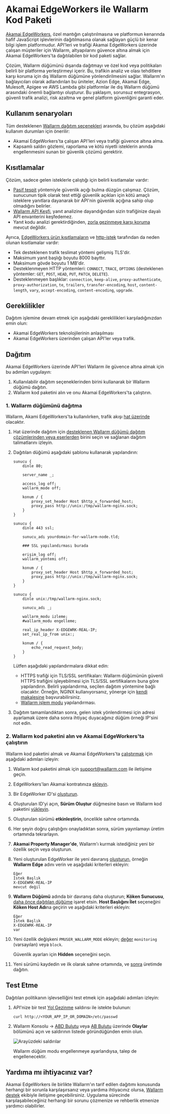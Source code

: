 [ptrav-attack-docs]:                ../../attacks-vulns-list.md#path-traversal
[attacks-in-ui-image]:              ../../images/admin-guides/test-attacks-quickstart-sqli-xss.png

# Akamai EdgeWorkers ile Wallarm Kod Paketi

[Akamai EdgeWorkers](https://techdocs.akamai.com/edgeworkers/docs), özel mantığın çalıştırılmasına ve platformun kenarında hafif JavaScript işlevlerinin dağıtılmasına olanak sağlayan güçlü bir kenar bilgi işlem platformudur. API'leri ve trafiği Akamai EdgeWorkers üzerinde çalışan müşteriler için Wallarm, altyapılarını güvence altına almak için Akamai EdgeWorkers'ta dağıtılabilen bir kod paketi sağlar.

Çözüm, Wallarm düğümünü dışarıda dağıtmayı ve özel kod veya politikaları belirli bir platforma yerleştirmeyi içerir. Bu, trafikin analiz ve olası tehditlere karşı koruma için dış Wallarm düğümüne yönlendirilmesini sağlar. Wallarm'ın bağlayıcıları olarak adlandırılan bu üniteler, Azion Edge, Akamai Edge, Mulesoft, Apigee ve AWS Lambda gibi platformlar ile dış Wallarm düğümü arasındaki önemli bağlantıyı oluşturur. Bu yaklaşım, sorunsuz entegrasyon, güvenli trafik analizi, risk azaltma ve genel platform güvenliğini garanti eder.

## Kullanım senaryoları

Tüm desteklenen [Wallarm dağıtım seçenekleri](../supported-deployment-options.md) arasında, bu çözüm aşağıdaki kullanım durumları için önerilir:

* Akamai EdgeWorkers'ta çalışan API'leri veya trafiği güvence altına alma.
* Kapsamlı saldırı gözlemi, raporlama ve kötü niyetli isteklerin anında engellenmesini sunan bir güvenlik çözümü gerektirir.

## Kısıtlamalar

Çözüm, sadece gelen isteklerle çalıştığı için belirli kısıtlamalar vardır:

* [Pasif tespit](../../about-wallarm/detecting-vulnerabilities.md#passive-detection) yöntemiyle güvenlik açığı bulma düzgün çalışmaz. Çözüm, sunucunun tipik olarak test ettiği güvenlik açıkları için kötü amaçlı isteklere yanıtlara dayanarak bir API'nin güvenlik açığına sahip olup olmadığını belirler.
* [Wallarm API Keşfi](../../api-discovery/overview.md), yanıt analizine dayandığından sizin trafiğinize dayalı API envanterini keşfedemez.
* Yanıt kodu analizi gerektirdiğinden, [zorla gezinmeye karşı koruma](../../admin-en/configuration-guides/protecting-against-bruteforce.md) mevcut değildir.

Ayrıca, [EdgeWorkers ürün kısıtlamaların](https://techdocs.akamai.com/edgeworkers/docs/limitations) ve [http-istek](https://techdocs.akamai.com/edgeworkers/docs/http-request) tarafından da neden olunan kısıtlamalar vardır:

* Tek desteklenen trafik teslimat yöntemi gelişmiş TLS'dir.
* Maksimum yanıt başlığı boyutu 8000 bayttır.
* Maksimum gövde boyutu 1 MB'dir.
* Desteklenmeyen HTTP yöntemleri: `CONNECT`, `TRACE`, `OPTIONS` (desteklenen yöntemler: `GET`, `POST`, `HEAD`, `PUT`, `PATCH`, `DELETE`).
* Desteklenmeyen başlıklar: `connection`, `keep-alive`, `proxy-authenticate`, `proxy-authorization`, `te`, `trailers`, `transfer-encoding`, `host`, `content-length`, `vary`, `accept-encoding`, `content-encoding`, `upgrade`.

## Gereklilikler

Dağıtım işlemine devam etmek için aşağıdaki gereklilikleri karşıladığınızdan emin olun:

* Akamai EdgeWorkers teknolojilerinin anlaşılması
* Akamai EdgeWorkers üzerinden çalışan API'ler veya trafik.

## Dağıtım

Akamai EdgeWorkers üzerinde API'leri Wallarm ile güvence altına almak için bu adımları uygulayın:

1. Kullanılabilir dağıtım seçeneklerinden birini kullanarak bir Wallarm düğümü dağıtın.
1. Wallarm kod paketini alın ve onu Akamai EdgeWorkers'ta çalıştırın.

### 1. Wallarm düğümünü dağıtma

Wallarm, Akami EdgeWorkers'ta kullanılırken, trafik akışı [hat üzerinde](../inline/overview.md) olacaktır.

1. Hat üzerinde dağıtım için [desteklenen Wallarm düğümü dağıtım çözümlerinden veya eserlerden](../supported-deployment-options.md#in-line) birini seçin ve sağlanan dağıtım talimatlarını izleyin.
1. Dağıtılan düğümü aşağıdaki şablonu kullanarak yapılandırın:

    ```
    sunucu {
        dinle 80;

        server_name _;

        access_log off;
        wallarm_mode off;

        konum / {
            proxy_set_header Host $http_x_forwarded_host;
            proxy_pass http://unix:/tmp/wallarm-nginx.sock;
        }
    }

    sunucu {
        dinle 443 ssl;

        sunucu_adı yourdomain-for-wallarm-node.tld;

        ### SSL yapılandırması burada

        erişim_log off;
        wallarm_yöntemi off;

        konum / {
            proxy_set_header Host $http_x_forwarded_host;
            proxy_pass http://unix:/tmp/wallarm-nginx.sock;
        }
    }

    sunucu {
        dinle unix:/tmp/wallarm-nginx.sock;
        
        sunucu_adı _;
        
        wallarm_modu izleme;
        #wallarm_modu engelleme;

        real_ip_header X-EDGEWRK-REAL-IP;
        set_real_ip_from unix:;

        konum / {
            echo_read_request_body;
        }
    }
    ```

    Lütfen aşağıdaki yapılandırmalara dikkat edin:

    * HTTPS trafiği için TLS/SSL sertifikaları: Wallarm düğümünün güvenli HTTPS trafiğini işleyebilmesi için TLS/SSL sertifikalarını buna göre yapılandırın. Belirli yapılandırma, seçilen dağıtım yöntemine bağlı olacaktır. Örneğin, NGINX kullanıyorsanız, yönerge için [kendi makalesine](https://docs.nginx.com/nginx/admin-guide/security-controls/terminating-ssl-http/) başvurabilirsiniz.
    * [Wallarm işlem modu](../../admin-en/configure-wallarm-mode.md) yapılandırması.
1. Dağıtım tamamlandıktan sonra, gelen istek yönlendirmesi için adresi ayarlamak üzere daha sonra ihtiyaç duyacağınız düğüm örneği IP'sini not edin.

### 2. Wallarm kod paketini alın ve Akamai EdgeWorkers'ta çalıştırın

Wallarm kod paketini almak ve Akamai EdgeWorkers'ta [çalıştırmak](https://techdocs.akamai.com/edgeworkers/docs/deploy-hello-world-1) için aşağıdaki adımları izleyin:

1. Wallarm kod paketini almak için [support@wallarm.com](mailto:support@wallarm.com) ile iletişime geçin.
1. EdgeWorkers'ları Akamai kontratınıza [ekleyin](https://techdocs.akamai.com/edgeworkers/docs/add-edgeworkers-to-contract).
1. Bir EdgeWorker ID'si [oluşturun](https://techdocs.akamai.com/edgeworkers/docs/create-an-edgeworker-id).
1. Oluşturulan ID'yi açın, **Sürüm Oluştur** düğmesine basın ve Wallarm kod paketini [yükleyin](https://techdocs.akamai.com/edgeworkers/docs/deploy-hello-world-1).
1. Oluşturulan sürümü **etkinleştirin**, öncelikle sahne ortamında.
1. Her şeyin doğru çalıştığını onayladıktan sonra, sürüm yayınlamayı üretim ortamında tekrarlayın.
1. **Akamai Property Manager'de**, Wallarm'ı kurmak istediğiniz yeni bir özellik seçin veya oluşturun.
1. Yeni oluşturulan EdgeWorker ile yeni davranış [oluşturun](https://techdocs.akamai.com/edgeworkers/docs/add-the-edgeworker-behavior-1), örneğin **Wallarm Edge** adını verin ve aşağıdaki kriterleri ekleyin:

    ```
    Eğer
    İstek Başlık
    X-EDGEWRK-REAL-IP 
    mevcut değil
    ```
1. **Wallarm Düğümü** adında bir davranış daha oluşturun; **Köken Sunucusu**, [daha önce dağıtılan düğüme](#1-deploy-a-wallarm-node) işaret etsin. **Host Başlığını İlet** seçeneğini **Köken Host Adı**na geçirin ve aşağıdaki kriterleri ekleyin:

    ```
    Eğer
    İstek Başlık
    X-EDGEWRK-REAL-IP 
    var
    ```
1. Yeni özellik değişkeni `PMUSER_WALLARM_MODE` ekleyin; [değer](../../admin-en/configure-wallarm-mode.md) `monitoring` (varsayılan) veya `block`.

    Güvenlik ayarları için **Hidden** seçeneğini seçin.
1. Yeni sürümü kaydedin ve ilk olarak sahne ortamında, ve [sonra](https://techdocs.akamai.com/api-acceleration/docs/test-stage) üretimde dağıtın.

## Test Etme

Dağıtılan politikanın işlevselliğini test etmek için aşağıdaki adımları izleyin:

1. API'nize bir test [Yol Gezinme][ptrav-attack-docs] saldırısı ile istekte bulunun:

    ```
    curl http://<YOUR_APP_IP_OR_DOMAIN>/etc/passwd
    ```
1. Wallarm Konsolu → [ABD Bulutu](https://us1.my.wallarm.com/search) veya [AB Bulutu](https://my.wallarm.com/search) üzerinde **Olaylar** bölümünü açın ve saldırının listede göründüğünden emin olun.

    ![Arayüzdeki saldırılar][attacks-in-ui-image]

    Wallarm düğüm modu engellenmeye ayarlandıysa, talep de engellenecektir.

## Yardıma mı ihtiyacınız var?

Akamai EdgeWorkers ile birlikte Wallarm'ın tarif edilen dağıtımı konusunda herhangi bir sorunla karşılaşırsanız veya yardıma ihtiyacınız olursa, [Wallarm destek](mailto:support@wallarm.com) ekibiyle iletişime geçebilirsiniz. Uygulama sürecinde karşılaşabileceğiniz herhangi bir sorunu çözmenize ve rehberlik etmenize yardımcı olabilirler.
